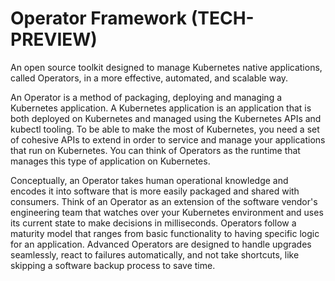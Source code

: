 # Operator Framework (TECH-PREVIEW)

An open source toolkit designed to manage Kubernetes native applications, called
Operators, in a more effective, automated, and scalable way.

An Operator is a method of packaging, deploying and managing a Kubernetes
application. A Kubernetes application is an application that is both deployed on
Kubernetes and managed using the Kubernetes APIs and kubectl tooling. To be able
to make the most of Kubernetes, you need a set of cohesive APIs to extend in
order to service and manage your applications that run on Kubernetes. You can
think of Operators as the runtime that manages this type of application on
Kubernetes.

Conceptually, an Operator takes human operational knowledge and encodes it into
software that is more easily packaged and shared with consumers. Think of an
Operator as an extension of the software vendor's engineering team that watches
over your Kubernetes environment and uses its current state to make decisions in
milliseconds. Operators follow a maturity model that ranges from basic
functionality to having specific logic for an application. Advanced Operators
are designed to handle upgrades seamlessly, react to failures automatically, and
not take shortcuts, like skipping a software backup process to save time.
